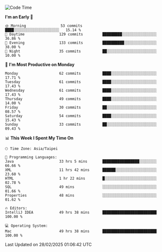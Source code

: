 <!--START_SECTION:waka-->
![Code Time](http://img.shields.io/badge/Code%20Time-1%2C761%20hrs%2052%20mins-blue)

**I'm an Early 🐤** 

```text
🌞 Morning                53 commits          ████░░░░░░░░░░░░░░░░░░░░░   15.14 % 
🌆 Daytime                129 commits         █████████░░░░░░░░░░░░░░░░   36.86 % 
🌃 Evening                133 commits         ██████████░░░░░░░░░░░░░░░   38.00 % 
🌙 Night                  35 commits          ██░░░░░░░░░░░░░░░░░░░░░░░   10.00 % 
```
📅 **I'm Most Productive on Monday** 

```text
Monday                   62 commits          ████░░░░░░░░░░░░░░░░░░░░░   17.71 % 
Tuesday                  61 commits          ████░░░░░░░░░░░░░░░░░░░░░   17.43 % 
Wednesday                61 commits          ████░░░░░░░░░░░░░░░░░░░░░   17.43 % 
Thursday                 49 commits          ████░░░░░░░░░░░░░░░░░░░░░   14.00 % 
Friday                   30 commits          ██░░░░░░░░░░░░░░░░░░░░░░░   08.57 % 
Saturday                 54 commits          ████░░░░░░░░░░░░░░░░░░░░░   15.43 % 
Sunday                   33 commits          ██░░░░░░░░░░░░░░░░░░░░░░░   09.43 % 
```


📊 **This Week I Spent My Time On** 

```text
🕑︎ Time Zone: Asia/Taipei

💬 Programming Languages: 
Java                     33 hrs 5 mins       █████████████████░░░░░░░░   66.66 % 
XML                      11 hrs 42 mins      ██████░░░░░░░░░░░░░░░░░░░   23.60 % 
HTML                     1 hr 22 mins        █░░░░░░░░░░░░░░░░░░░░░░░░   02.78 % 
SQL                      49 mins             ░░░░░░░░░░░░░░░░░░░░░░░░░   01.66 % 
Properties               48 mins             ░░░░░░░░░░░░░░░░░░░░░░░░░   01.62 % 

🔥 Editors: 
IntelliJ IDEA            49 hrs 38 mins      █████████████████████████   100.00 % 

💻 Operating System: 
Mac                      49 hrs 38 mins      █████████████████████████   100.00 % 
```


 Last Updated on 28/02/2025 01:06:42 UTC
<!--END_SECTION:waka-->
